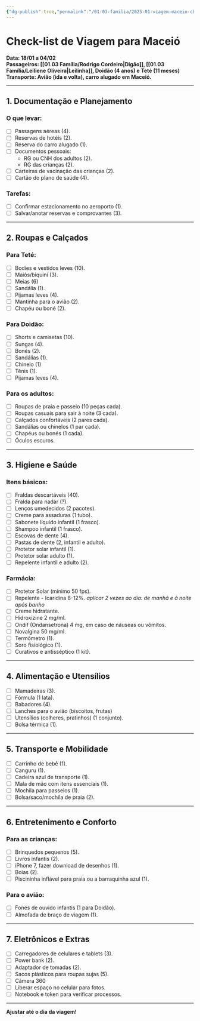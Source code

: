 ```yaml
---
{"dg-publish":true,"permalink":"/01-03-familia/2025-01-viagem-maceio-checklist/","tags":["gardenEntry"]}
---
```



# Check-list de Viagem para Maceió  

**Data: 18/01 a 04/02**  
**Passageiros: [[01.03 Família/Rodrigo Cordeiro\|Digão]], [[01.03 Família/Leiliene Oliveira\|Leilinha]], Doidão (4 anos) e Teté (11 meses)**  
**Transporte: Avião (ida e volta), carro alugado em Maceió.**  

-- -

## 1. Documentação e Planejamento  
### O que levar:  
- [ ] Passagens aéreas (4).  
- [ ] Reservas de hotéis (2).  
- [ ] Reserva do carro alugado (1).  
- [ ] Documentos pessoais:  
  - RG ou CNH dos adultos (2).  
  - RG das crianças (2).  
- [ ] Carteiras de vacinação das crianças (2).  
- [ ] Cartão do plano de saúde (4).  
### Tarefas:  
- [ ] Confirmar estacionamento no aeroporto (1).  
- [ ] Salvar/anotar reservas e comprovantes (3).  

---
## 2. Roupas e Calçados  
### Para Teté:  
- [ ] Bodies e vestidos leves (10).  
- [ ] Maiôs/biquini (3).  
- [ ] Meias (6)
- [ ] Sandália (1).  
- [ ] Pijamas leves (4).  
- [ ] Mantinha para o avião (2).  
- [ ] Chapéu ou boné (2).  
### Para Doidão:  
- [ ] Shorts e camisetas (10).  
- [ ] Sungas (4).  
- [ ] Bonés (2).  
- [ ] Sandálias (1). 
- [ ] Chinelo (1)
- [ ] Tênis (1).  
- [ ] Pijamas leves (4).  
### Para os adultos:  
- [ ] Roupas de praia e passeio (10 peças cada).  
- [ ] Roupas casuais para sair à noite (3 cada).  
- [ ] Calçados confortáveis (2 pares cada).  
- [ ] Sandálias ou chinelos (1 par cada).  
- [ ] Chapéus ou bonés (1 cada).  
- [ ] Óculos escuros.

---
## 3. Higiene e Saúde  
### Itens básicos:  
- [ ] Fraldas descartáveis (40).  
- [ ] Fralda para nadar (?).
- [ ] Lenços umedecidos (2 pacotes).  
- [ ] Creme para assaduras (1 tubo).  
- [ ] Sabonete líquido infantil (1 frasco).  
- [ ] Shampoo infantil (1 frasco).  
- [ ] Escovas de dente (4).  
- [ ] Pastas de dente (2, infantil e adulto).  
- [ ] Protetor solar infantil (1).  
- [ ] Protetor solar adulto (1).  
- [ ] Repelente infantil e adulto (2).  

### Farmácia:  
- [ ] Protetor Solar (mínimo 50 fps).
- [ ] Repelente - Icaridina 8-12%. *aplicar 2 vezes ao dia: de manhã e à noite após banho*
- [ ] Creme hidratante.
- [ ] Hidroxizine 2 mg/ml.
- [ ] Ondif (Ondansetrona) 4 mg, em caso de náuseas ou vômitos.
- [ ] Novalgina 50 mg/ml.
- [ ] Termômetro (1).  
- [ ] Soro fisiológico (1).  
- [ ] Curativos e antisséptico (1 kit).  

---
## 4. Alimentação e Utensílios  
- [ ] Mamadeiras (3).  
- [ ] Fórmula (1 lata).  
- [ ] Babadores (4).  
- [ ] Lanches para o avião (biscoitos, frutas)
- [ ] Utensílios (colheres, pratinhos) (1 conjunto).  
- [ ] Bolsa térmica (1).  

---
## 5. Transporte e Mobilidade  
- [ ] Carrinho de bebê (1).
- [ ] Canguru (1).  
- [ ] Cadeira azul de transporte (1).  
- [ ] Mala de mão com itens essenciais (1).  
- [ ] Mochila para passeios (1). 
- [ ] Bolsa/saco/mochila de praia (2).

---
## 6. Entretenimento e Conforto  
### Para as crianças:  
- [ ] Brinquedos pequenos (5).  
- [ ] Livros infantis (2). 
- [ ] iPhone 7, fazer download de desenhos (1).  
- [ ] Boias (2).  
- [ ] Piscininha inflável para praia ou a barraquinha azul (1).  
### Para o avião:  
- [ ] Fones de ouvido infantis (1 para Doidão).  
- [ ] Almofada de braço de viagem (1).  

---
## 7. Eletrônicos e Extras  
- [ ] Carregadores de celulares e tablets (3).  
- [ ] Power bank (2).  
- [ ] Adaptador de tomadas (2).  
- [ ] Sacos plásticos para roupas sujas (5).  
- [ ] Câmera 360
- [ ] Liberar espaço no celular para fotos.  
- [ ] Notebook e token para verificar processos.

---

**Ajustar até o dia da viagem!**  
